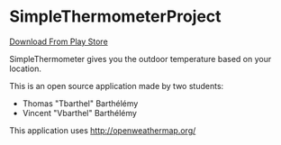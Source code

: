 SimpleThermometerProject
========================
[Download From Play Store](https://play.google.com/store/apps/details?id=fr.tvbarthel.apps.simplethermometer)

SimpleThermometer gives you the outdoor temperature based on your location.

This is an open source application made by two students:
* Thomas "Tbarthel" Barthélémy
* Vincent "Vbarthel" Barthélémy
 
This application uses http://openweathermap.org/
